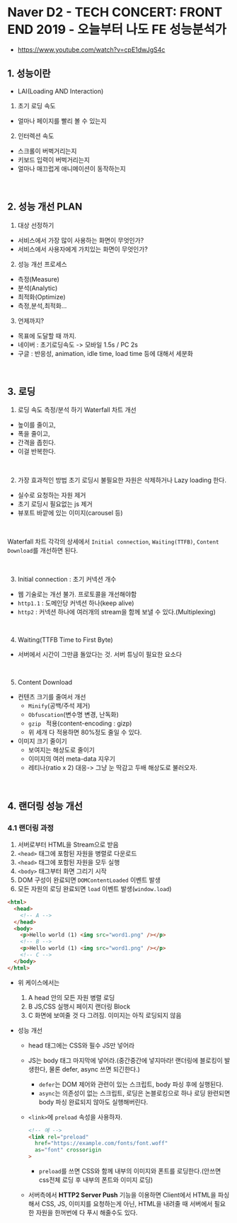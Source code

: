 # Naver D2 - TECH CONCERT: FRONT END 2019 - 오늘부터 나도 FE 성능분석가
- https://www.youtube.com/watch?v=cpE1dwJgS4c

## 1. 성능이란
- LAI(Loading AND Interaction)
1. 초기 로딩 속도
  - 얼마나 페이지를 빨리 볼 수 있는지

2. 인터렉션 속도
  - 스크롤이 버벅거리는지
  - 키보드 입력이 버벅거리는지
  - 얼마나 매끄럽게 애니메이션이 동작하는지

<br>

## 2. 성능 개선 PLAN

1. 대상 선정하기
- 서비스에서 가장 많이 사용하는 화면이 무엇인가?
- 서비스에서 사용자에게 가치있는 화면이 무엇인가?

2. 성능 개선 프로세스
- 측정(Measure)
- 분석(Analytic)
- 최적화(Optimize)
- 측정,분석,최적화...

3. 언제까지?
- 목표에 도달할 때 까지.
- 네이버 : 초기로딩속도 -> 모바일 1.5s / PC 2s
- 구글 : 반응성, animation, idle time, load time 등에 대해서 세분화

<br>

## 3. 로딩

1. 로딩 속도 측정/분석 하기
Waterfall 차트 개선
  - 높이를 줄이고, 
  - 폭을 줄이고, 
  - 간격을 좁힌다.
  - 이걸 반복한다.

<br>

2. 가장 효과적인 방법 
초기 로딩시 불필요한 자원은 삭제하거나 Lazy loading 한다.
- 실수로 요청하는 자원 제거
- 초기 로딩시 필요없는 js 제거
- 뷰포트 바깥에 있는 이미지(carousel 등)

<br>

Waterfall 차트 각각의 상세에서 `Initial connection`, `Waiting(TTFB)`, `Content Download`를 개선하면 된다.

<br>

3. Initial connection : 초기 커넥션 개수
  - 웹 기술로는 개선 불가. 프로토콜을 개선해야함
  - `http1.1` : 도메인당 커넥션 하나(keep alive)
  - `http2` : 커넥션 하나에 여러개의 stream을 함께 보낼 수 있다.(Multiplexing)

<br>

4. Waiting(TTFB Time to First Byte)
  - 서버에서 시간이 그만큼 돌았다는 것. 서버 튜닝이 필요한 요소다

<br>

5. Content Download
  - 컨텐츠 크기를 줄여서 개선
    - `Minify`(공백/주석 제거) 
    - `Obfuscation`(변수명 변경, 난독화)
    - `gzip ` 적용(content-encoding : gizp)
    - 위 세개 다 적용하면 80%정도 줄일 수 있다.
  - 이미지 크기 줄이기
    - 보여지는 해상도로 줄이기
    - 이미지의 여러 meta-data 지우기
    - 레티나(ratio x 2) 대응-> 그냥 눈 딱감고 두배 해상도로 불러오자.

<br>

## 4. 랜더링 성능 개선
### 4.1 랜더링 과정
1. 서버로부터 HTML을 Stream으로 받음
2. `<head>` 태그에 포함된 자원을 병렬로 다운로드
3. `<head>` 태그에 포함된 자원을 모두 실행
4. `<body>` 태그부터 화면 그리기 시작
5. DOM 구성이 완료되면 `DOMContentLoaded` 이벤트 발생
6. 모든 자원의 로딩 완료되면 `load` 이벤트 발생(`window.load`)

```html
<html>
  <head>
    <!-- A -->
  </head>
  <body>
    <p>Hello world (1) <img src="word1.png" /></p>
    <!-- B -->
    <p>Hello world (1) <img src="word1.png" /></p>
    <!-- C -->
  </body>
</html>
```
- 위 케이스에서는 
  1. A head 안의 모든 자원 병렬 로딩
  2. B JS,CSS 실행시 페이지 랜더링 Block
  3. C 화면에 보여줄 것 다 그려짐. 이미지는 아직 로딩되지 않음

- 성능 개선
  - head 태그에는 CSS와 필수 JS만 넣어라
  - JS는 body 태그 마지막에 넣어라.(중간중간에 넣지마라! 랜더링에 블로킹이 발생한다, 물론 defer, async 쓰면 되긴한다.)
    - `defer`는 DOM 제어와 관련이 있는 스크립트, body 파싱 후에 실행된다.
    - `async`는 의존성이 없는 스크립트, 로딩은 논블로킹으로 하나 로딩 완련되면 body 파싱 완료되지 않아도 실행해버린다.
  - `<link>`에 `preload` 속성을 사용하자.

    ```html
    <!-- 예 -->
    <link rel="preload" 
      href="https://example.com/fonts/font.woff" 
      as="font" crossorigin
    >
    ```
    - `preload`를 쓰면 CSS와 함께 내부의 이미지와 폰트를 로딩한다.(안쓰면 css전체 로딩 후 내부의 폰트와 이미지 로딩)

  - 서버측에서 **HTTP2 Server Push** 기능을 이용하면 Client에서 HTML을 파싱해서 CSS, JS, 이미지를 요청하는게 아닌, HTML을 내려줄 때 서버에서 필요한 자원을 한꺼번에 다 푸시 해줄수도 있다.
